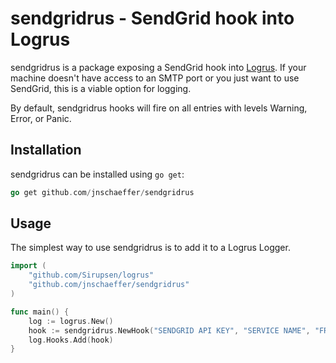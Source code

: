# sendgridrus - SendGrid hook into Logrus
sendgridrus is a package exposing a SendGrid hook into [Logrus](https://github.com/Sirupsen/logrus).
If your machine doesn't have access to an SMTP port or you just want to use SendGrid, this is
a viable option for logging.

By default, sendgridrus hooks will fire on all entries with levels Warning, Error, or Panic.

## Installation

sendgridrus can be installed using `go get`:
```go
go get github.com/jnschaeffer/sendgridrus
```

## Usage

The simplest way to use sendgridrus is to add it to a Logrus Logger.

```go
import (
	"github.com/Sirupsen/logrus"
	"github.com/jnschaeffer/sendgridrus"
)

func main() {
	log := logrus.New()
	hook := sendgridrus.NewHook("SENDGRID API KEY", "SERVICE NAME", "FROM ADDRESS", "TO ADDRESS")
	log.Hooks.Add(hook)
}
```
